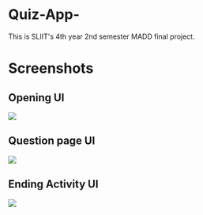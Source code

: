 # Quiz-App-
This is SLIIT's 4th year 2nd semester MADD final project.
# Screenshots


## Opening UI
<img src="1.jpeg"/>


## Question page UI
<img src="2.jpeg"/>


## Ending Activity UI
<img src="3.jpeg"/>
